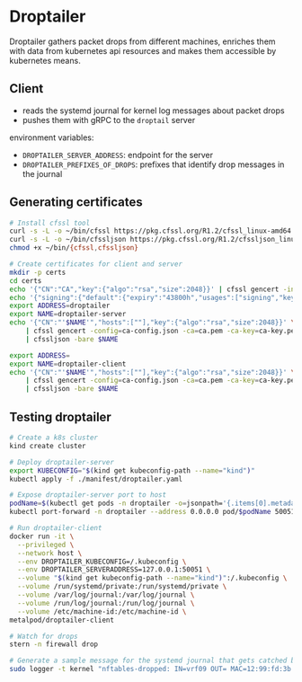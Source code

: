 # Droptailer

Droptailer gathers packet drops from different machines, enriches them with data from kubernetes api resources and makes them accessible by kubernetes means.

## Client

- reads the systemd journal for kernel log messages about packet drops
- pushes them with gRPC to the `droptail` server

environment variables:

- `DROPTAILER_SERVER_ADDRESS`: endpoint for the server
- `DROPTAILER_PREFIXES_OF_DROPS`: prefixes that identify drop messages in the journal

## Generating certificates

```bash
# Install cfssl tool
curl -s -L -o ~/bin/cfssl https://pkg.cfssl.org/R1.2/cfssl_linux-amd64
curl -s -L -o ~/bin/cfssljson https://pkg.cfssl.org/R1.2/cfssljson_linux-amd64
chmod +x ~/bin/{cfssl,cfssljson}

# Create certificates for client and server
mkdir -p certs
cd certs
echo '{"CN":"CA","key":{"algo":"rsa","size":2048}}' | cfssl gencert -initca - | cfssljson -bare ca -
echo '{"signing":{"default":{"expiry":"43800h","usages":["signing","key encipherment","server auth","client auth"]}}}' > ca-config.json
export ADDRESS=droptailer
export NAME=droptailer-server
echo '{"CN":"'$NAME'","hosts":[""],"key":{"algo":"rsa","size":2048}}' \
    | cfssl gencert -config=ca-config.json -ca=ca.pem -ca-key=ca-key.pem -hostname="$ADDRESS" - \
    | cfssljson -bare $NAME

export ADDRESS=
export NAME=droptailer-client
echo '{"CN":"'$NAME'","hosts":[""],"key":{"algo":"rsa","size":2048}}' \
    | cfssl gencert -config=ca-config.json -ca=ca.pem -ca-key=ca-key.pem -hostname="$ADDRESS" - \
    | cfssljson -bare $NAME
```

## Testing droptailer

```bash
# Create a k8s cluster
kind create cluster

# Deploy droptailer-server
export KUBECONFIG="$(kind get kubeconfig-path --name="kind")"
kubectl apply -f ./manifest/droptailer.yaml

# Expose droptailer-server port to host
podName=$(kubectl get pods -n droptailer -o=jsonpath='{.items[0].metadata.name}')
kubectl port-forward -n droptailer --address 0.0.0.0 pod/$podName 50051:50051 &

# Run droptailer-client
docker run -it \
  --privileged \
  --network host \
  --env DROPTAILER_KUBECONFIG=/.kubeconfig \
  --env DROPTAILER_SERVERADDRESS=127.0.0.1:50051 \
  --volume "$(kind get kubeconfig-path --name="kind")":/.kubeconfig \
  --volume /run/systemd/private:/run/systemd/private \
  --volume /var/log/journal:/var/log/journal \
  --volume /run/log/journal:/run/log/journal \
  --volume /etc/machine-id:/etc/machine-id \
metalpod/droptailer-client

# Watch for drops
stern -n firewall drop

# Generate a sample message for the systemd journal that gets catched by the droptailer-client
sudo logger -t kernel "nftables-dropped: IN=vrf09 OUT= MAC=12:99:fd:3b:ce:f8:1a:ae:e9:a7:95:50:08:00 SRC=1.2.3.4 DST=4.3.2.1 LEN=40 TOS=0x00 PREC=0x00 TTL=238 ID=46474 PROTO=TCP SPT=59265 DPT=445 WINDOW=1024 RES=0x00 SYN URGP=0"
```